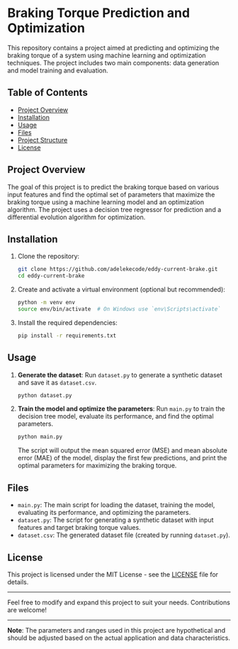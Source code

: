 # Braking Torque Prediction and Optimization

This repository contains a project aimed at predicting and optimizing the braking torque of a system using machine learning and optimization techniques. The project includes two main components: data generation and model training and evaluation.

## Table of Contents

- [Project Overview](#project-overview)
- [Installation](#installation)
- [Usage](#usage)
- [Files](#files)
- [Project Structure](#project-structure)
- [License](#license)

## Project Overview

The goal of this project is to predict the braking torque based on various input features and find the optimal set of parameters that maximize the braking torque using a machine learning model and an optimization algorithm. The project uses a decision tree regressor for prediction and a differential evolution algorithm for optimization.

## Installation

1. Clone the repository:
    ```sh
    git clone https://github.com/adelekecode/eddy-current-brake.git
    cd eddy-current-brake
    ```

2. Create and activate a virtual environment (optional but recommended):
    ```sh
    python -m venv env
    source env/bin/activate  # On Windows use `env\Scripts\activate`
    ```

3. Install the required dependencies:
    ```sh
    pip install -r requirements.txt
    ```

## Usage

1. **Generate the dataset**:
    Run `dataset.py` to generate a synthetic dataset and save it as `dataset.csv`.
    ```sh
    python dataset.py
    ```

2. **Train the model and optimize the parameters**:
    Run `main.py` to train the decision tree model, evaluate its performance, and find the optimal parameters.
    ```sh
    python main.py
    ```

    The script will output the mean squared error (MSE) and mean absolute error (MAE) of the model, display the first few predictions, and print the optimal parameters for maximizing the braking torque.

## Files

- `main.py`: The main script for loading the dataset, training the model, evaluating its performance, and optimizing the parameters.
- `dataset.py`: The script for generating a synthetic dataset with input features and target braking torque values.
- `dataset.csv`: The generated dataset file (created by running `dataset.py`).

## License

This project is licensed under the MIT License - see the [LICENSE](LICENSE) file for details.

---

Feel free to modify and expand this project to suit your needs. Contributions are welcome!

---

**Note**: The parameters and ranges used in this project are hypothetical and should be adjusted based on the actual application and data characteristics.